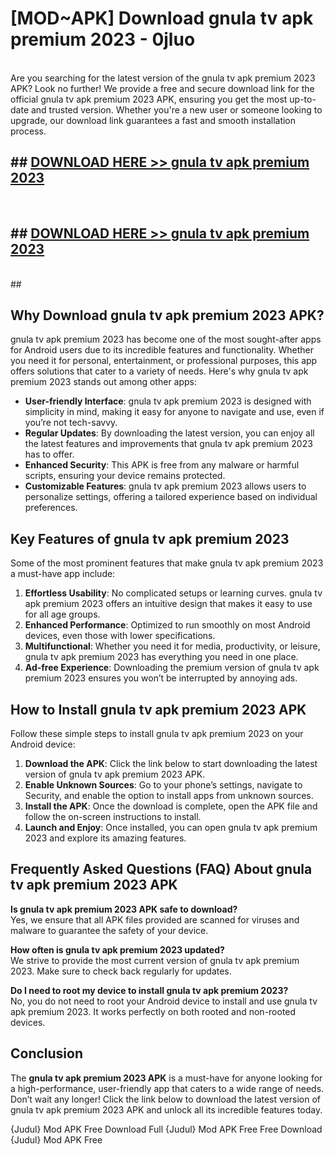 # [MOD~APK] Download gnula tv apk premium 2023 - 0jluo <br>
<br>
Are you searching for the latest version of the gnula tv apk premium 2023 APK? Look no further! We provide a free and secure download link for the official gnula tv apk premium 2023 APK, ensuring you get the most up-to-date and trusted version. Whether you're a new user or someone looking to upgrade, our download link guarantees a fast and smooth installation process.


## ##  [DOWNLOAD HERE >> gnula tv apk premium 2023](https://freeplayer.one?title=gnula_tv_apk_premium_2023&ref=OK1)
  <br>

##  ## [DOWNLOAD HERE >> gnula tv apk premium 2023](https://freeplayer.one?title=gnula_tv_apk_premium_2023&ref=OK1)
  <br>
  ##



## Why Download gnula tv apk premium 2023 APK?

gnula tv apk premium 2023 has become one of the most sought-after apps for Android users due to its incredible features and functionality. Whether you need it for personal, entertainment, or professional purposes, this app offers solutions that cater to a variety of needs. Here's why gnula tv apk premium 2023 stands out among other apps:

- **User-friendly Interface**: gnula tv apk premium 2023 is designed with simplicity in mind, making it easy for anyone to navigate and use, even if you’re not tech-savvy.
- **Regular Updates**: By downloading the latest version, you can enjoy all the latest features and improvements that gnula tv apk premium 2023 has to offer.
- **Enhanced Security**: This APK is free from any malware or harmful scripts, ensuring your device remains protected.
- **Customizable Features**: gnula tv apk premium 2023 allows users to personalize settings, offering a tailored experience based on individual preferences.

## Key Features of gnula tv apk premium 2023

Some of the most prominent features that make gnula tv apk premium 2023 a must-have app include:

1. **Effortless Usability**: No complicated setups or learning curves. gnula tv apk premium 2023 offers an intuitive design that makes it easy to use for all age groups.
2. **Enhanced Performance**: Optimized to run smoothly on most Android devices, even those with lower specifications.
3. **Multifunctional**: Whether you need it for media, productivity, or leisure, gnula tv apk premium 2023 has everything you need in one place.
4. **Ad-free Experience**: Downloading the premium version of gnula tv apk premium 2023 ensures you won’t be interrupted by annoying ads.

## How to Install gnula tv apk premium 2023 APK

Follow these simple steps to install gnula tv apk premium 2023 on your Android device:

1. **Download the APK**: Click the link below to start downloading the latest version of gnula tv apk premium 2023 APK.
2. **Enable Unknown Sources**: Go to your phone’s settings, navigate to Security, and enable the option to install apps from unknown sources.
3. **Install the APK**: Once the download is complete, open the APK file and follow the on-screen instructions to install.
4. **Launch and Enjoy**: Once installed, you can open gnula tv apk premium 2023 and explore its amazing features.

## Frequently Asked Questions (FAQ) About gnula tv apk premium 2023 APK

**Is gnula tv apk premium 2023 APK safe to download?**  
Yes, we ensure that all APK files provided are scanned for viruses and malware to guarantee the safety of your device.

**How often is gnula tv apk premium 2023 updated?**  
We strive to provide the most current version of gnula tv apk premium 2023. Make sure to check back regularly for updates.

**Do I need to root my device to install gnula tv apk premium 2023?**  
No, you do not need to root your Android device to install and use gnula tv apk premium 2023. It works perfectly on both rooted and non-rooted devices.

## Conclusion

The **gnula tv apk premium 2023 APK** is a must-have for anyone looking for a high-performance, user-friendly app that caters to a wide range of needs. Don’t wait any longer! Click the link below to download the latest version of gnula tv apk premium 2023 APK and unlock all its incredible features today.

{Judul} Mod APK Free
Download Full {Judul} Mod APK Free
Free Download {Judul} Mod APK Free


